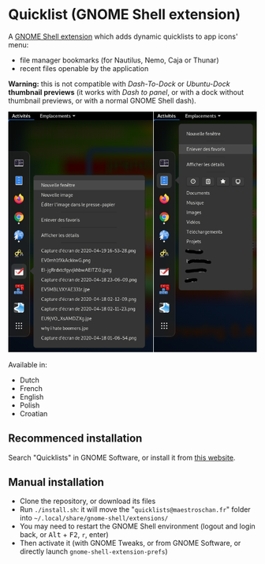 # Quicklist (GNOME Shell extension)

A [GNOME Shell extension](https://extensions.gnome.org/about/) which adds
dynamic quicklists to app icons' menu:

- file manager bookmarks (for Nautilus, Nemo, Caja or Thunar)
- recent files openable by the application

**Warning:** this is not compatible with *Dash-To-Dock* or *Ubuntu-Dock*
**thumbnail previews** (it works with *Dash to panel*, or with a dock without
thumbnail previews, or with a normal GNOME Shell dash).

![](./screenshot_v5.png)

Available in:
- Dutch
- French
- English
- Polish
- Croatian

## Recommenced installation

Search "Quicklists" in GNOME Software, or install it from [this website](https://extensions.gnome.org/extension/1747/quicklists/).

## Manual installation

- Clone the repository, or download its files
- Run `./install.sh`: it will move the "`quicklists@maestroschan.fr`" folder into `~/.local/share/gnome-shell/extensions/`
- You may need to restart the GNOME Shell environment (logout and login back, or <kbd>Alt</kbd> + <kbd>F2</kbd>, `r`, enter)
- Then activate it (with GNOME Tweaks, or from GNOME Software, or directly launch `gnome-shell-extension-prefs`)

<!--

## TODO

- integrate the file list into the appmenu
- with a search entry ??? in appmenu only, too heavy otherwise

- web bookmarks schemas
- web bookmarks prefs

- translators au pluriel

-->

